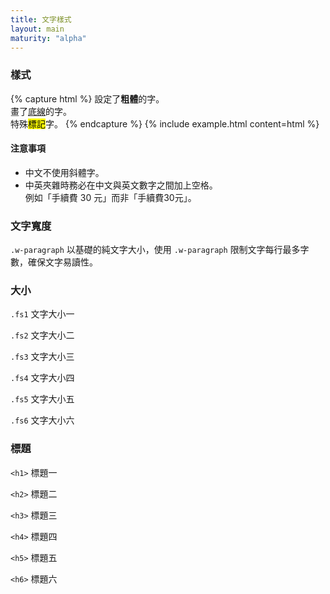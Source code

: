 ```yaml
---
title: 文字樣式
layout: main
maturity: "alpha"
---
```


### 樣式

{% capture html %}
設定了<strong>粗體</strong>的字。<br>
畫了<u>底線</u>的字。<br>
特殊<mark>標記</mark>字。
{% endcapture %}
{% include example.html content=html %}

#### 注意事項

* 中文不使用斜體字。
* 中英夾雜時務必在中文與英文數字之間加上空格。    
  例如「手續費 30 元」而非「手續費30元」。

### 文字寬度


<div class="w-100 relative flex flex-column gap2 items-start">

<code>.w-paragraph</code>
<span class="db">以基礎的純文字大小，使用 <code>.w-paragraph</code> 限制文字每行最多字數，確保文字易讀性。</span>

</div>

### 大小

<div class="ba br3 w-100 pa4 relative flex flex-column gap2 items-start">

<code>.fs1</code>
<span class="db fs1">文字大小一</span>

<code>.fs2</code>
<span class="db fs2">文字大小二</span>

<code>.fs3</code>
<span class="db fs3">文字大小三</span>

<code>.fs4</code>
<span class="db fs4">文字大小四</span>

<code>.fs5</code>
<span class="db fs5">文字大小五</span>

<code>.fs6</code>
<span class="db fs6">文字大小六</span>

</div>

### 標題

<div class="ba br3 w-100 pa4 relative flex flex-column gap2 items-start">

<code>&lt;h1&gt;</code>
<span class="db heading1">標題一</span>

<code>&lt;h2&gt;</code>
<span class="db heading2">標題二</span>

<code>&lt;h3&gt;</code>
<span class="db heading3">標題三</span>

<code>&lt;h4&gt;</code>
<span class="db heading4">標題四</span>

<code>&lt;h5&gt;</code>
<span class="db heading5">標題五</span>

<code>&lt;h6&gt;</code>
<span class="db heading6">標題六</span>

</div>